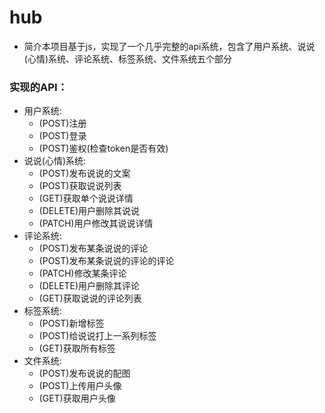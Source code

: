 # hub

- 简介本项目基于js，实现了一个几乎完整的api系统，包含了用户系统、说说(心情)系统、评论系统、标签系统、文件系统五个部分



### 实现的API：

- 用户系统:
  - (POST)注册
  - (POST)登录
  - (POST)鉴权(检查token是否有效)
- 说说(心情)系统:
  - (POST)发布说说的文案
  - (POST)获取说说列表
  - (GET)获取单个说说详情
  - (DELETE)用户删除其说说
  - (PATCH)用户修改其说说详情
- 评论系统:
  - (POST)发布某条说说的评论
  - (POST)发布某条说说的评论的评论
  - (PATCH)修改某条评论
  - (DELETE)用户删除其评论
  - (GET)获取说说的评论列表
- 标签系统:
  - (POST)新增标签
  - (POST)给说说打上一系列标签
  - (GET)获取所有标签
- 文件系统:
  - (POST)发布说说的配图
  - (POST)上传用户头像
  - (GET)获取用户头像